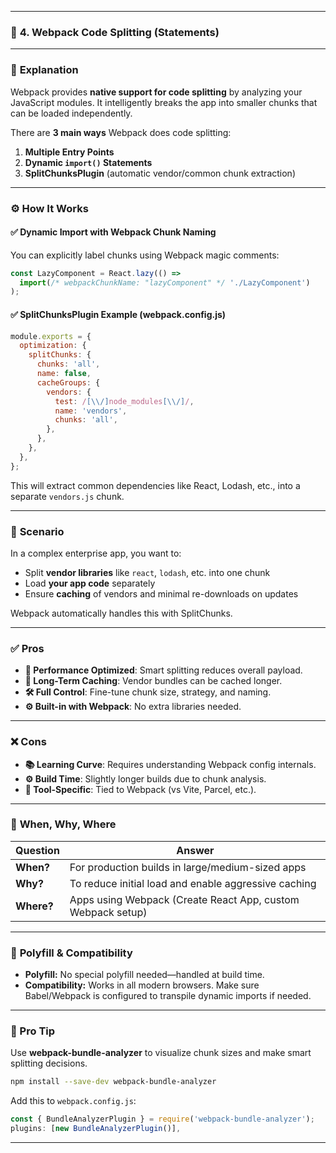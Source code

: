 
---

### 🔧 **4. Webpack Code Splitting (Statements)**

---

### 📘 **Explanation**

Webpack provides **native support for code splitting** by analyzing your JavaScript modules. It intelligently breaks the app into smaller chunks that can be loaded independently.

There are **3 main ways** Webpack does code splitting:

1. **Multiple Entry Points**  
2. **Dynamic `import()` Statements**  
3. **SplitChunksPlugin** (automatic vendor/common chunk extraction)

---

### ⚙️ **How It Works**

#### ✅ Dynamic Import with Webpack Chunk Naming

You can explicitly label chunks using Webpack magic comments:

```jsx
const LazyComponent = React.lazy(() =>
  import(/* webpackChunkName: "lazyComponent" */ './LazyComponent')
);
```

#### ✅ SplitChunksPlugin Example (webpack.config.js)

```js
module.exports = {
  optimization: {
    splitChunks: {
      chunks: 'all',
      name: false,
      cacheGroups: {
        vendors: {
          test: /[\\/]node_modules[\\/]/,
          name: 'vendors',
          chunks: 'all',
        },
      },
    },
  },
};
```

This will extract common dependencies like React, Lodash, etc., into a separate `vendors.js` chunk.

---

### 🧠 **Scenario**

In a complex enterprise app, you want to:

- Split **vendor libraries** like `react`, `lodash`, etc. into one chunk
- Load **your app code** separately
- Ensure **caching** of vendors and minimal re-downloads on updates

Webpack automatically handles this with SplitChunks.

---

### ✅ **Pros**

- **🚀 Performance Optimized**: Smart splitting reduces overall payload.
- **💾 Long-Term Caching**: Vendor bundles can be cached longer.
- **🛠 Full Control**: Fine-tune chunk size, strategy, and naming.
- **⚙️ Built-in with Webpack**: No extra libraries needed.

---

### ❌ **Cons**

- **📚 Learning Curve**: Requires understanding Webpack config internals.
- **⚙️ Build Time**: Slightly longer builds due to chunk analysis.
- **🔗 Tool-Specific**: Tied to Webpack (vs Vite, Parcel, etc.).

---

### 🧭 **When, Why, Where**

| **Question** | **Answer** |
|--------------|------------|
| **When?** | For production builds in large/medium-sized apps |
| **Why?** | To reduce initial load and enable aggressive caching |
| **Where?** | Apps using Webpack (Create React App, custom Webpack setup) |

---

### 🧩 **Polyfill & Compatibility**

- **Polyfill:** No special polyfill needed—handled at build time.
- **Compatibility:** Works in all modern browsers. Make sure Babel/Webpack is configured to transpile dynamic imports if needed.

---

### 🚀 Pro Tip

Use **webpack-bundle-analyzer** to visualize chunk sizes and make smart splitting decisions.

```bash
npm install --save-dev webpack-bundle-analyzer
```

Add this to `webpack.config.js`:

```js
const { BundleAnalyzerPlugin } = require('webpack-bundle-analyzer');
plugins: [new BundleAnalyzerPlugin()],
```

---